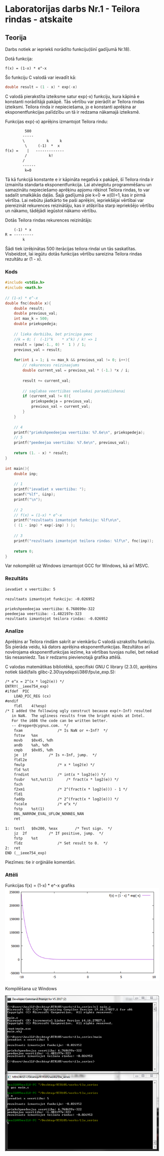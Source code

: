 # Laboratorijas darbs Nr.1 - Teilora rindas - atskaite

## Teorija
Darbs notiek ar iepriekš norādīto funkciju(šinī gadījumā Nr.18).

Dotā funkcija:
```
f(x) = (1-x) * e^-x
```

Šo funkciju C valodā var ievadīt kā:
```C
double result = (1 - x) * exp(-x)
```

C valodā pierakstīta izteiksme satur exp(-x) funkciju, kura kāpinā e konstanti norādītājā pakāpē.
Tās vērtību var pierādīt ar Teilora rindas izteiksmi.
Teilora rinda ir nepieciešama, jo e konstanti aprēķina ar eksponentfunkcijas palīdzību un tā ir redzama nākamajā izteiksmē.

Funkcijas exp(-x) aprēķins izmantojot Teilora rindu:
```     
         500
        -----
        \          k     k
         \     (-1)  *  x
f(x) =    |   -------------
         /          k!
        /
        ------
         k=0
```

Tā kā funkcijā konstante e ir kāpināta negatīvā x pakāpē, šī Teilora rinda ir izmainīta standarta eksponentfunkcija.
Lai atvieglotu programmēšanu un samazinātu nepieciešamo aprēķinu apjomu rēķinot Teilora rindas, to var sadalīt smalkākās daļās.
Šajā gadījumā pie k=0 => x(0)=1, kas ir pirmā vērtība. 
Lai nebūtu jāatkārto tie paši aprēķini, iepriekšējai vērtībai var piereizināt rekurences reizinātāju, kas ir atšķirība starp iepriekšējo vērtību un nākamo, tādējādi iegūstot nākamo vērtību.

Dotās Teilora rindas rekurences reizinātājs:
```
    (-1) * x
R = ---------
        k
```

Šādi tiek izrēķinātas 500 iterācijas teilora rindai un tās saskatītas.
Visbeidzot, lai iegūtu dotās funkcijas vērtību sareizina Teilora rindas rezultātu ar (1 - x).

### Kods
```C
#include <stdio.h>
#include <math.h>

// (1-x) * e^-x
double fnc(double x){
    double result;
    double previous_val;
    int max_k = 500;
    double priekspedeja;
    
    // lieka darbiiba, bet principa peec
    //k = 0; (  (-1)^k    * x^k) / k! => 1
    result = (pow(-1., 0) *  1 ) / 1;
    previous_val = result;
    
    for(int i = 1; i <= max_k && previous_val != 0; i++){
        // rekurences reizinaajums
        double current_val = previous_val * (-1.) *x / i;
        
        result += current_val;
        
        // saglabaa veertiibas veelaakai paraadiishanai
        if (current_val != 0){
            priekspedeja = previous_val;
            previous_val = current_val;
        }
    }
    
    // 4
    printf("priekshpeedeejaa veertiiba: %7.6e\n", priekspedeja);
    // 5
    printf("peedeejaa veertiiba: %7.6e\n", previous_val);
    
    return (1. - x) * result;
}

int main(){
    double inp;
    
    // 1
    printf("ievadiet x veertiibu: ");
    scanf("%lf", &inp);
    printf("\n");
    
    // 2
    // f(x) = (1-x) * e^-x
    printf("rezultaats izmantojot funkciju: %lf\n\n", 
    ( (1 - inp) * exp(-inp) ) );
    
    // 3
    printf("rezultaats izmantojot teilora rindas: %lf\n", fnc(inp));
    
    return 0;
}
```
Var nokompilēt uz Windows izmantojot GCC for Windows, kā arī MSVC. 

### Rezultāts
```
ievadiet x veertiibu: 5

rezultaats izmantojot funkciju: -0.026952

priekshpeedeejaa veertiiba: 6.768699e-322
peedeejaa veertiiba: -1.482197e-323
rezultaats izmantojot teilora rindas: -0.026952

```

### Analīze

Aprēķins ar Teilora rindām sakrīt ar vienkāršu C valodā uzrakstītu funkciju.
Šis pierāda veidu, kā dators aprēķina eksponentfunkcijas.
Rezultātos arī novērojama eksponentfunkcijas iezīme, ka vērtības tuvojas nullei, bet nekad tās nesasniedz.
Tas ir redzams pievienotajā grafika attēlā. 

C valodas matemātikas bibliotēkā, specifiski GNU C library (2.3.0), aprēķins notiek šādi(fails glibc-2.30\sysdeps\i386\fpu\e_exp.S):
```assembly
/* e^x = 2^(x * log2(e)) */
ENTRY(__ieee754_exp)
#ifdef  PIC
    LOAD_PIC_REG (cx)
#endif
    fldl    4(%esp)
/* I added the following ugly construct because exp(+-Inf) resulted
   in NaN.  The ugliness results from the bright minds at Intel.
   For the i686 the code can be written better.
   -- drepper@cygnus.com.  */
    fxam                /* Is NaN or +-Inf?  */
    fstsw   %ax
    movb    $0x45, %dh
    andb    %ah, %dh
    cmpb    $0x05, %dh
    je  1f          /* Is +-Inf, jump.  */
    fldl2e
    fmulp               /* x * log2(e) */
    fld %st
    frndint             /* int(x * log2(e)) */
    fsubr   %st,%st(1)      /* fract(x * log2(e)) */
    fxch
    f2xm1               /* 2^(fract(x * log2(e))) - 1 */
    fld1
    faddp               /* 2^(fract(x * log2(e))) */
    fscale              /* e^x */
    fstp    %st(1)
    DBL_NARROW_EVAL_UFLOW_NONNEG_NAN
    ret

1:  testl   $0x200, %eax        /* Test sign.  */
    jz  2f          /* If positive, jump.  */
    fstp    %st
    fldz                /* Set result to 0.  */
2:  ret
END (__ieee754_exp)
```
Piezīmes: tie ir orģinālie komentāri.

### Attēli
Funkcijas f(x) = (1-x) * e^-x grafiks
![Funkcijas f(x) = (1-x) * e^-x grafiks](https://raw.githubusercontent.com/okass/RTR105/master/works/1lw_series/graph.png)

Kompilēšana uz Windows

![windows](https://raw.githubusercontent.com/okass/RTR105/master/works/1lw_series/compile.png)